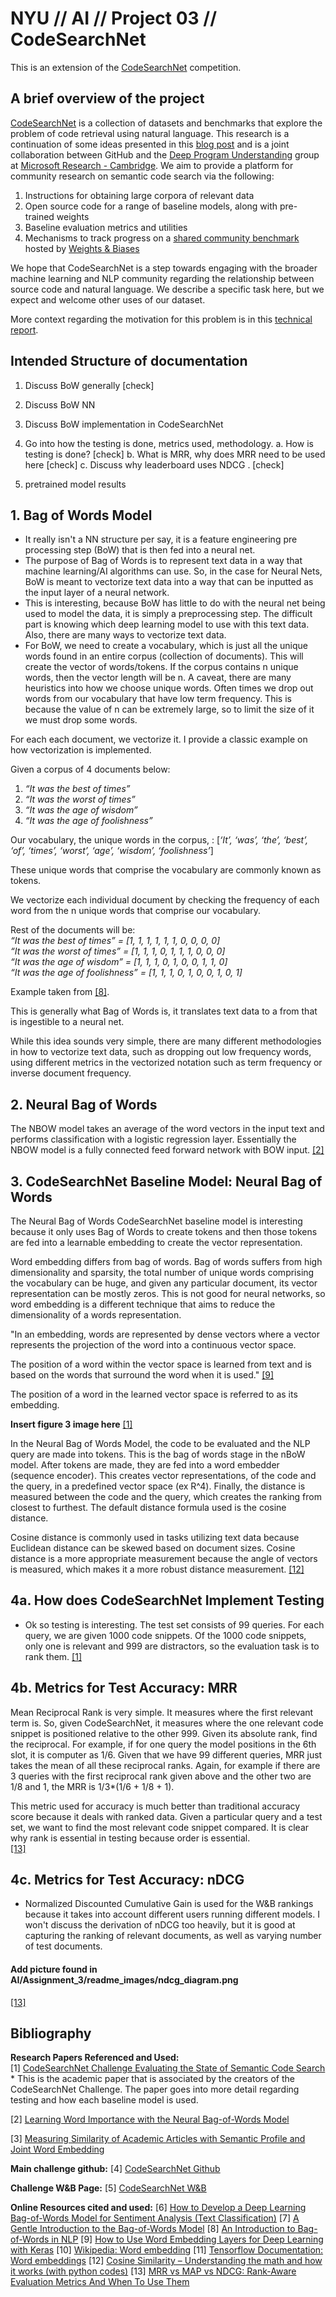 # NYU // AI // Project 03 // CodeSearchNet

This is an extension of the [CodeSearchNet](https://app.wandb.ai/github/codesearchnet/benchmark) competition. 


## A brief overview of the project
[CodeSearchNet](https://arxiv.org/abs/1909.09436)  is a collection of datasets and benchmarks that explore the problem of code retrieval using natural language. This research is a continuation of some ideas presented in this  [blog post](https://githubengineering.com/towards-natural-language-semantic-code-search/)  and is a joint collaboration between GitHub and the  [Deep Program Understanding](https://www.microsoft.com/en-us/research/project/program/)  group at  [Microsoft Research - Cambridge](https://www.microsoft.com/en-us/research/lab/microsoft-research-cambridge/). We aim to provide a platform for community research on semantic code search via the following:

1.  Instructions for obtaining large corpora of relevant data
2.  Open source code for a range of baseline models, along with pre-trained weights
3.  Baseline evaluation metrics and utilities
4.  Mechanisms to track progress on a  [shared community benchmark](https://app.wandb.ai/github/CodeSearchNet/benchmark)  hosted by  [Weights & Biases](https://www.wandb.com/)

We hope that CodeSearchNet is a step towards engaging with the broader machine learning and NLP community regarding the relationship between source code and natural language. We describe a specific task here, but we expect and welcome other uses of our dataset.

More context regarding the motivation for this problem is in this  [technical report](https://arxiv.org/abs/1909.09436).

## Intended Structure of documentation
1. Discuss BoW generally [check]
2. Discuss BoW NN 
3. Discuss BoW implementation in CodeSearchNet

4. Go into how the testing is done, metrics used, methodology. 
	a. How is testing is done? [check]
	b. What is MRR, why does MRR need to be used here [check]
	c. Discuss why leaderboard uses NDCG . [check]

5. pretrained model results

## 1. Bag of Words Model

* It really isn't a NN structure per say, it is a feature engineering pre processing step (BoW) that is then fed into a neural net. 
* The purpose of Bag of Words is to represent text data in a way that machine learning/AI algorithms can use. So, in the case for Neural Nets, BoW is meant to vectorize text data into a way that can be inputted as the input layer of a neural network. 
* This is interesting, because BoW has little to do with the neural net being used to model the data, it is simply a preprocessing step. The difficult part is knowing which deep learning model to use with this text data. Also, there are many ways to vectorize text data. 
* For BoW, we need to create a vocabulary, which is just all the unique words found in an entire corpus (collection of documents). This will create the vector of words/tokens. If the corpus contains n unique words, then the vector length will be n. A caveat, there are many heuristics into how we choose unique words. Often times we drop out words from our vocabulary that have low term frequency. This is because the value of n can be extremely large, so to limit the size of it we must drop some words.

 For each each document, we vectorize it. I provide a classic example on how vectorization is implemented. 

Given a corpus of 4 documents below:
1. _“It was the best of times”_
2. _“It was the worst of times”_  
3. _“It was the age of wisdom”_
4. _“It was the age of foolishness”_

Our vocabulary, the unique words in the corpus, :
[_‘It’, ‘was’, ‘the’, ‘best’, ‘of’, ‘times’, ‘worst’, ‘age’, ‘wisdom’, ‘foolishness’_]

These unique words that comprise the vocabulary are commonly known as tokens. 

We vectorize each individual document by checking the frequency of each word from the n unique words that comprise our vocabulary. 

Rest of the documents will be:  
_“It was the best of times” = [1, 1, 1, 1, 1, 1, 0, 0, 0, 0]  
“It was the worst of times” = [1, 1, 1, 0, 1, 1, 1, 0, 0, 0]  
“It was the age of wisdom” = [1, 1, 1, 0, 1, 0, 0, 1, 1, 0]  
“It was the age of foolishness” = [1, 1, 1, 0, 1, 0, 0, 1, 0, 1]_
 
 Example taken from [[8]](https://arxiv.org/pdf/1909.09436.pdf).

This is generally what Bag of Words is, it translates text data to a from that is ingestible to a neural net. 

While this idea sounds very simple, there are many different methodologies in how to vectorize text data, such as dropping out low frequency words, using different metrics in the vectorized notation such as term frequency or inverse document frequency.


## 2. Neural Bag of Words
The NBOW model takes an average of the word vectors in the input text and performs classification with a logistic regression layer. Essentially the NBOW model is a fully connected feed forward network with BOW input. [[2]](https://www.aclweb.org/anthology/W16-1626.pdf)


## 3. CodeSearchNet Baseline Model: Neural Bag of Words
The Neural Bag of Words CodeSearchNet baseline model is interesting because it only uses Bag of Words to create tokens and then those tokens are fed into a learnable embedding to create the vector representation. 

Word embedding differs from bag of words. Bag of words suffers from high dimensionality and sparsity, the total number of unique words comprising the vocabulary can be huge, and given any particular document, its vector representation can be mostly zeros. This is not good for neural networks, so word embedding is a different technique that aims to reduce the dimensionality of a words representation. 

"In an embedding, words are represented by dense vectors where a vector represents the projection of the word into a continuous vector space.

The position of a word within the vector space is learned from text and is based on the words that surround the word when it is used." [[9]](https://machinelearningmastery.com/use-word-embedding-layers-deep-learning-keras/)

The position of a word in the learned vector space is referred to as its embedding.


**Insert figure 3 image here**
 [[1]](https://arxiv.org/pdf/1909.09436.pdf)


In the Neural Bag of Words Model, the code to be evaluated and the NLP query are made into tokens. This is the bag of words stage in the nBoW model. After tokens are made, they are fed into a word embedder (sequence encoder). This creates vector representations, of the code and the query, in a predefined vector space (ex R^4). Finally, the distance is measured between the code and the query, which creates the ranking from closest to furthest. The default distance formula used is the cosine distance.

Cosine distance is commonly used in tasks utilizing text data because Euclidean distance can be skewed based on document sizes. Cosine distance is a more appropriate measurement because the angle of vectors is measured, which makes it a more robust distance measurement. [[12]](https://www.machinelearningplus.com/nlp/cosine-similarity/)

## 4a. How does CodeSearchNet Implement Testing
* Ok so testing is interesting. The test set consists of 99 queries. For each query, we are given 1000 code snippets. Of the 1000 code snippets, only one is relevant and 999 are distractors, so the evaluation task is to rank them.  [[1]](https://arxiv.org/pdf/1909.09436.pdf) 

## 4b. Metrics for Test Accuracy: MRR
Mean Reciprocal Rank is very simple. It measures where the first relevant term is. So, given CodeSearchNet, it measures where the one relevant code snippet is positioned relative to the other 999. Given its absolute rank, find the reciprocal. For example, if for one query the model positions in the 6th slot, it is computer as 1/6. Given that we have 99 different queries, MRR just takes the mean of all these reciprocal ranks. Again, for example if there are 3 queries with the first reciprocal rank given above and the other two are 1/8 and 1, the MRR is 1/3*(1/6 + 1/8 + 1). 

This metric used for accuracy is much better than traditional accuracy score because it deals with ranked data. Given a particular query and a test set, we want to find the most relevant code snippet compared. It is clear why rank is essential in testing because order is essential.  
[[13]](https://medium.com/swlh/rank-aware-recsys-evaluation-metrics-5191bba16832)


## 4c. Metrics for Test Accuracy: nDCG
* Normalized Discounted Cumulative Gain is used for the W&B rankings because it takes into account different users running different models. I won't discuss the derivation of nDCG too heavily, but it is good at capturing the ranking of relevant documents, as well as varying number of test documents. 

#### Add picture found in AI/Assignment_3/readme_images/ndcg_diagram.png
[[13]](https://towardsdatascience.com/evaluate-your-recommendation-engine-using-ndcg-759a851452d1)




## Bibliography

**Research Papers Referenced and Used:**  
[1] [CodeSearchNet Challenge Evaluating the State of Semantic Code Search](https://arxiv.org/pdf/1909.09436.pdf)
	* This is the academic paper that is associated by the creators of the CodeSearchNet Challenge. The paper goes into more detail regarding testing and how each baseline model is used. 

[2] [Learning Word Importance with the Neural Bag-of-Words Model](https://www.aclweb.org/anthology/W16-1626.pdf) 

[3] [Measuring Similarity of Academic Articles with Semantic Profile and Joint Word Embedding](https://ieeexplore.ieee.org/stamp/stamp.jsp?tp=&arnumber=8195345)

**Main challenge github:**
[4] [CodeSearchNet Github](https://github.com/github/CodeSearchNet/tree/e792e1caea20fbd4fba439565fe20c10d4798435)

**Challenge W&B Page:**
[5] [CodeSearchNet W&B](https://app.wandb.ai/github/codesearchnet/benchmark)

**Online Resources cited and used:**
[6] [How to Develop a Deep Learning Bag-of-Words Model for Sentiment Analysis (Text Classification)](https://machinelearningmastery.com/deep-learning-bag-of-words-model-sentiment-analysis/)
[7] [A Gentle Introduction to the Bag-of-Words Model](https://machinelearningmastery.com/gentle-introduction-bag-words-model/)
[8] [An Introduction to Bag-of-Words in NLP](https://medium.com/greyatom/an-introduction-to-bag-of-words-in-nlp-ac967d43b428)
[9] [How to Use Word Embedding Layers for Deep Learning with Keras](https://machinelearningmastery.com/use-word-embedding-layers-deep-learning-keras/)
[10] [Wikipedia: Word embedding](https://en.wikipedia.org/wiki/Word_embedding)
[11] [Tensorflow Documentation: Word embeddings](https://www.tensorflow.org/tutorials/text/word_embeddings)
[12] [Cosine Similarity – Understanding the math and how it works (with python codes)](https://www.machinelearningplus.com/nlp/cosine-similarity/)
[13] [MRR vs MAP vs NDCG: Rank-Aware Evaluation Metrics And When To Use Them](https://medium.com/swlh/rank-aware-recsys-evaluation-metrics-5191bba16832)



 

<!--stackedit_data:
eyJoaXN0b3J5IjpbLTQyNjgxMTM0MCw1ODM1NDA0NTMsLTExND
Y5NDg0NzMsLTE3Njg2NTY0MjgsMTEwNjU2NzU1OSwxMTMzNDE4
ODc2LDk2MDg0ODk2OCwxNzg2NDA5OTk5LDExMTc2OTM0ODYsMT
Q0MTU2NjUwOSwyMDcyNzczNTMsLTU4NjUzMDY3MiwtMTE3NjI0
ODIzNSwxMzkzODk3ODYsMTU1MjEzNjY5LDE3OTA3MTAyNzIsOT
YwNTc4MTQ2LDEyNjU2ODY4NjMsOTE5NTgyMDQ3LDgyMTMyMjY5
NF19
-->